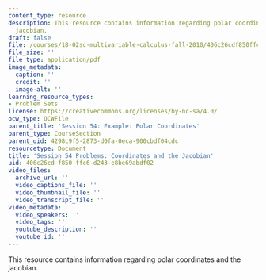 ```yaml
---
content_type: resource
description: This resource contains information regarding polar coordinates and the
  jacobian.
draft: false
file: /courses/18-02sc-multivariable-calculus-fall-2010/406c26cdf850ffc6d243e8be69abdf02_MIT18_02SC_pb_54_quest.pdf
file_size: ''
file_type: application/pdf
image_metadata:
  caption: ''
  credit: ''
  image-alt: ''
learning_resource_types:
- Problem Sets
license: https://creativecommons.org/licenses/by-nc-sa/4.0/
ocw_type: OCWFile
parent_title: 'Session 54: Example: Polar Coordinates'
parent_type: CourseSection
parent_uid: 4298c9f5-2873-d0fa-0eca-900cbdf04cdc
resourcetype: Document
title: 'Session 54 Problems: Coordinates and the Jacobian'
uid: 406c26cd-f850-ffc6-d243-e8be69abdf02
video_files:
  archive_url: ''
  video_captions_file: ''
  video_thumbnail_file: ''
  video_transcript_file: ''
video_metadata:
  video_speakers: ''
  video_tags: ''
  youtube_description: ''
  youtube_id: ''
---
```

This resource contains information regarding polar coordinates and the jacobian.